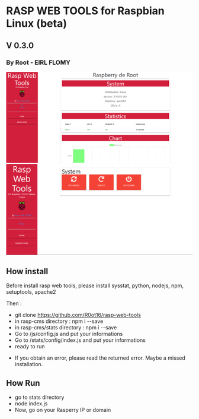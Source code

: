 # RASP WEB TOOLS for Raspbian Linux (beta)
## V 0.3.0
### By Root - EIRL FLOMY
<img src="./screen.png">
<img src="screen2.png">

## How install
Before install rasp web tools, please install sysstat, python, nodejs, npm, setuptools, apache2

Then :
- git clone https://github.com/R0ot16/rasp-web-tools
- in rasp-cms directory : npm i --save
- in rasp-cms/stats directory : npm i --save
- Go to /js/config.js and put your informations
- Go to /stats/config/index.js and put your informations
- ready to run

* If you obtain an error, please read the returned error. Maybe a missed installation.

## How Run
- go to stats directory
- node index.js
- Now, go on your Rasperry IP or domain